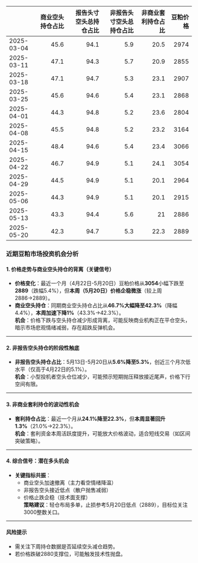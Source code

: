 |            |   商业空头持仓占比 |   报告头寸空头总持仓占比 |   非报告头寸空头总持仓占比 |   非商业套利持仓占比 |   豆粕价格 |
|:-----------|-------------------:|-------------------------:|---------------------------:|---------------------:|-----------:|
| 2025-03-04 |               45.6 |                     94.1 |                        5.9 |                 20.5 |       2974 |
| 2025-03-11 |               47.1 |                     94.3 |                        5.7 |                 20.9 |       2855 |
| 2025-03-18 |               47.1 |                     94.7 |                        5.3 |                 23.1 |       2907 |
| 2025-03-25 |               45.6 |                     94.6 |                        5.4 |                 23.1 |       2868 |
| 2025-04-01 |               44.3 |                     94.8 |                        5.2 |                 23.6 |       2804 |
| 2025-04-08 |               45.5 |                     94.8 |                        5.2 |                 23.2 |       3164 |
| 2025-04-15 |               48.4 |                     94.6 |                        5.4 |                 23.4 |       3066 |
| 2025-04-22 |               46.7 |                     94.9 |                        5.1 |                 24.1 |       3054 |
| 2025-04-29 |               44.5 |                     94.9 |                        5.1 |                 20.1 |       2964 |
| 2025-05-06 |               44.3 |                     94.9 |                        5.1 |                 20.1 |       2915 |
| 2025-05-13 |               43.3 |                     94.4 |                        5.6 |                 21   |       2886 |
| 2025-05-20 |               42.3 |                     94.7 |                        5.3 |                 22.3 |       2889 |



### 近期豆粕市场投资机会分析

#### 1. **价格走势与商业空头持仓的背离（关键信号）**
- **价格变化**：最近一个月（4月22日-5月20日）豆粕价格从**3054**小幅下跌至**2889**（跌幅5.4%），但**本周（5月20日）价格企稳微涨**（较上周2886→2889）。
- **商业空头持仓**：同期商业空头持仓占比从**46.7%**大幅降至**42.3%**（降幅4.4%），**本周加速下降1%**（43.3%→42.3%）。  
**机会**：价格下跌与空头持仓减少形成背离，可能反映商业机构正在平仓空头，暗示市场悲观情绪减弱，存在超跌反弹机会。

---

#### 2. **非报告空头持仓的阶段性触底**
- **非报告空头持仓占比**：5月13日-5月20日从**5.6%**降至**5.3%**，创近三个月次低水平（仅高于4月22日的5.1%）。  
**机会**：小型投机者空头仓位减少，可能预示短期抛压释放接近尾声，价格下行空间有限。

---

#### 3. **非商业套利持仓的波动性机会**
- **套利持仓占比**：最近一个月从**24.1%**降至**22.3%**，但**本周显著回升1.3%**（21.0%→22.3%）。  
**机会**：套利资金本周活跃度提升，可能放大价格波动，适合短线交易（如区间突破策略）。

---

#### 4. **综合信号：潜在多头机会**
- **关键指标共振**：  
  - 商业空头加速撤离（主力看空情绪降温）  
  - 非报告空头接近低点（散户抛售减弱）  
  - 价格止跌企稳（技术面支撑）  
**策略建议**：轻仓布局多单，止损参考5月20日低点（2889），目标位关注3000整数关口。

---

#### 风险提示
- 需关注下周持仓数据是否延续空头减仓趋势。  
- 若价格跌破2880支撑位，可能触发技术性抛盘。